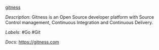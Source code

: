 [gitness](https://github.com/harness/gitness)

*Description*: Gitness is an Open Source developer platform with Source Control management, Continuous Integration and Continuous Delivery.

*Labels*: #Go #Git

*Docs*: https://gitness.com
